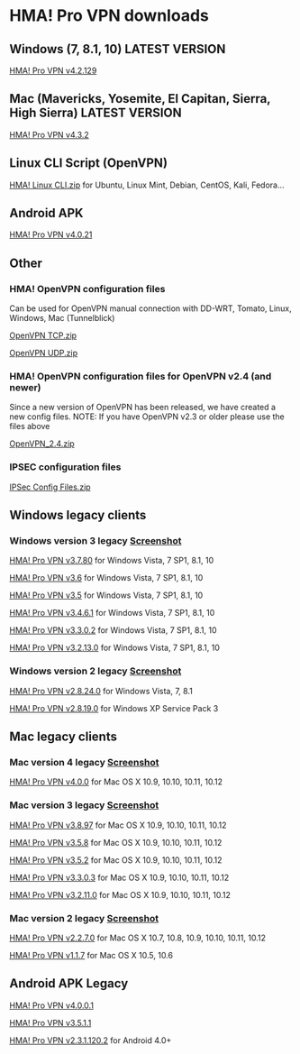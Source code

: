 # HMA! Pro VPN downloads

## Windows (7, 8.1, 10) LATEST VERSION
[HMA! Pro VPN v4.2.129](https://github.com/milansky/HMA-VPN/raw/master/HMA_Latest/Windows/hma_pro_vpn_setup4.2.129.exe)

## Mac (Mavericks, Yosemite, El Capitan, Sierra, High Sierra) LATEST VERSION
[HMA! Pro VPN v4.3.2](https://github.com/milansky/HMA-VPN/raw/master/HMA_Latest/Mac/HMA-Pro-VPN-4.3.2.dmg)

## Linux CLI Script (OpenVPN)

[HMA! Linux CLI.zip](https://github.com/milansky/HMA-VPN/raw/master/HMA_Linux/hma-linux.zip) for Ubuntu, Linux Mint, Debian, CentOS, Kali, Fedora...

## Android APK

[HMA! Pro VPN v4.0.21](https://github.com/milansky/HMA-VPN/raw/master/HMA_Latest/Android/Android-4.0.21.apk)

## Other

### HMA! OpenVPN configuration files
Can be used for OpenVPN manual connection with DD-WRT, Tomato, Linux, Windows, Mac (Tunnelblick) 

[OpenVPN TCP.zip](https://github.com/milansky/HMA-VPN/raw/master/Other/OpenVPN_Config_files/HMA_OpenVPN_TCP.zip)

[OpenVPN UDP.zip](https://github.com/milansky/HMA-VPN/raw/master/Other/OpenVPN_Config_files/HMA_OpenVPN_UDP.zip)

### HMA! OpenVPN configuration files for OpenVPN v2.4 (and newer)
Since a new version of OpenVPN has been released, we have created a new config files.
NOTE: If you have OpenVPN v2.3 or older please use the files above

[OpenVPN_2.4.zip](https://github.com/milansky/HMA-VPN/raw/master/Other/OpenVPN2.4/vpn-config-2.4.zip)

### IPSEC configuration files

[IPSec Config Files.zip](https://github.com/milansky/HMA-VPN/raw/master/Other/IPSec_Config_files/shrewsoft-ipsec.zip)

## Windows legacy clients

### Windows version 3 legacy [Screenshot](https://p6.zdassets.com/hc/theme_assets/287093/200032898/3.7.login.PNG)

[HMA! Pro VPN v3.7.80](https://github.com/milansky/HMA-VPN/raw/master/HMA_Legacy/Windows/Version_3/hma_pro_vpn_setup3.7.80.exe) for Windows Vista, 7 SP1, 8.1, 10

[HMA! Pro VPN v3.6](https://github.com/milansky/HMA-VPN/raw/master/HMA_Legacy/Windows/Version_3/hma_pro_vpn_setup_v3.6.exe) for Windows Vista, 7 SP1, 8.1, 10

[HMA! Pro VPN v3.5](https://github.com/milansky/HMA-VPN/raw/master/HMA_Legacy/Windows/Version_3/hma_pro_vpn_setup_v3.5.exe) for Windows Vista, 7 SP1, 8.1, 10

[HMA! Pro VPN v3.4.6.1](https://github.com/milansky/HMA-VPN/raw/master/HMA_Legacy/Windows/Version_3/HMA-Pro-VPN-3.4.6.1-install.exe) for Windows Vista, 7 SP1, 8.1, 10

[HMA! Pro VPN v3.3.0.2](https://github.com/milansky/HMA-VPN/raw/master/HMA_Legacy/Windows/Version_3/HMA-Pro-VPN-3.3.0.2-install.exe) for Windows Vista, 7 SP1, 8.1, 10

[HMA! Pro VPN v3.2.13.0](https://github.com/milansky/HMA-VPN/raw/master/HMA_Legacy/Windows/Version_3/HMA-Pro-VPN-3.2.13.0-install.exe) for Windows Vista, 7 SP1, 8.1, 10

### Windows version 2 legacy [Screenshot](https://goo.gl/K52aiv)
[HMA! Pro VPN v2.8.24.0](https://github.com/milansky/HMA-VPN/raw/master/HMA_Legacy/Windows/Version_2/HMA-Pro-VPN-2.8.24.0-installer.exe) for Windows Vista, 7, 8.1

[HMA! Pro VPN v2.8.19.0](https://github.com/milansky/HMA-VPN/raw/master/HMA_Legacy/Windows/Version_2/HMA-Pro-VPN-2.8.19.0-install.exe) for Windows XP Service Pack 3

## Mac legacy clients

### Mac version 4 legacy [Screenshot](https://p6.zdassets.com/hc/theme_assets/287093/200032898/3.7.login.PNG)

[HMA! Pro VPN v4.0.0](https://github.com/milansky/HMA-VPN/raw/master/HMA_Legacy/Mac/Version_4/HMA-Pro-VPN_4.0.0.dmg) for Mac OS X 10.9, 10.10, 10.11, 10.12

### Mac version 3 legacy [Screenshot](https://p6.zdassets.com/hc/theme_assets/287093/200032898/3.7.login.PNG)

[HMA! Pro VPN v3.8.97](https://github.com/milansky/HMA-VPN/raw/master/HMA_Legacy/Windows/Version_3/hma_pro_vpn_setup3.8.97.exe) for Mac OS X 10.9, 10.10, 10.11, 10.12

[HMA! Pro VPN v3.5.8](https://github.com/milansky/HMA-VPN/raw/master/HMA_Legacy/Mac/Version_3/HMA-Pro-VPN_v3.5.8.dmg) for Mac OS X 10.9, 10.10, 10.11, 10.12

[HMA! Pro VPN v3.5.2](https://github.com/milansky/HMA-VPN/raw/master/HMA_Legacy/Mac/Version_3/HMA-Pro-VPN-macOS-3.5.2.dmg) for Mac OS X 10.9, 10.10, 10.11, 10.12

[HMA! Pro VPN v3.3.0.3](https://github.com/milansky/HMA-VPN/raw/master/HMA_Legacy/Mac/Version_3/HMA-Pro-VPN-macOS-3.3.0.3.dmg) for Mac OS X 10.9, 10.10, 10.11, 10.12

[HMA! Pro VPN v3.2.11.0](https://github.com/milansky/HMA-VPN/raw/master/HMA_Legacy/Mac/Version_3/HMA-Pro-VPN-macOS-3.2.11.0.dmg) for Mac OS X 10.9, 10.10, 10.11, 10.12

### Mac version 2 legacy [Screenshot](https://goo.gl/K52aiv)

[HMA! Pro VPN v2.2.7.0](https://github.com/milansky/HMA-VPN/raw/master/HMA_Legacy/Mac/Version_2/HMA-Pro-VPN-2.2.7.0.pkg) for Mac OS X 10.7, 10.8, 10.9, 10.10, 10.11, 10.12

[HMA! Pro VPN v1.1.7](https://github.com/milansky/HMA-VPN/raw/master/HMA_Legacy/Mac/Version_2/HMA-Pro-VPN-1.1.7-install.dmg) for Mac OS X 10.5, 10.6

## Android APK Legacy

[HMA! Pro VPN v4.0.0.1](https://github.com/milansky/HMA-VPN/raw/master/HMA_Legacy/Android/app-hma-4.0.0.1.apk)

[HMA! Pro VPN v3.5.1.1](https://github.com/milansky/HMA-VPN/raw/master/HMA_Legacy/Android/HMA-3.5.1.1.apk)

[HMA! Pro VPN v2.3.1.120.2](https://github.com/milansky/HMA-VPN/raw/master/HMA_Legacy/Android/hma-vpn-proxy-wifi-security%202.3.1.120.2.apk) for Android 4.0+
